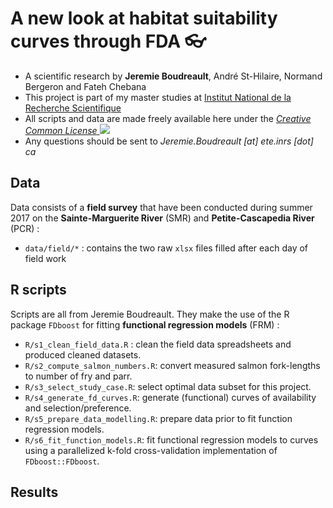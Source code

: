 A new look at habitat suitability curves through FDA 👓
================================================================================


+ A scientific research by __Jeremie Boudreault__, André St-Hilaire, Normand Bergeron and Fateh Chebana
+ This project is part of my master studies at [Institut National de la Recherche Scientifique](http://inrs.ca)
+ All scripts and data are made freely available here under the [_Creative Common License_ ![](https://i.creativecommons.org/l/by-nc-nd/4.0/80x15.png)](http://creativecommons.org/licenses/by-nc-nd/4.0/)
+ Any questions should be sent to _Jeremie.Boudreault [at] ete.inrs [dot] ca_


Data
--------------------------------------------------------------------------------


Data consists of a __field survey__ that have been conducted during summer 2017 on the  __Sainte-Marguerite River__ (SMR) and __Petite-Cascapedia River__ (PCR) :

+ `data/field/*` : contains the two raw `xlsx` files filled after each day of field work 


R scripts
--------------------------------------------------------------------------------


Scripts  are all from Jeremie Boudreault. They make the use of the R package `FDboost` for fitting __functional regression models__ (FRM) :

+ `R/s1_clean_field_data.R` : clean the field data spreadsheets and produced cleaned datasets.
+ `R/s2_compute_salmon_numbers.R`: convert measured salmon fork-lengths to number of fry and parr.
+ `R/s3_select_study_case.R`: select optimal data subset for this project.
+ `R/s4_generate_fd_curves.R`: generate (functional) curves of availability and selection/preference.
+ `R/s5_prepare_data_modelling.R`: prepare data prior to fit function regression models.
+ `R/s6_fit_function_models.R`: fit functional regression models to curves using a parallelized k-fold cross-validation implementation of `FDboost::FDboost`. 


Results
--------------------------------------------------------------------------------


